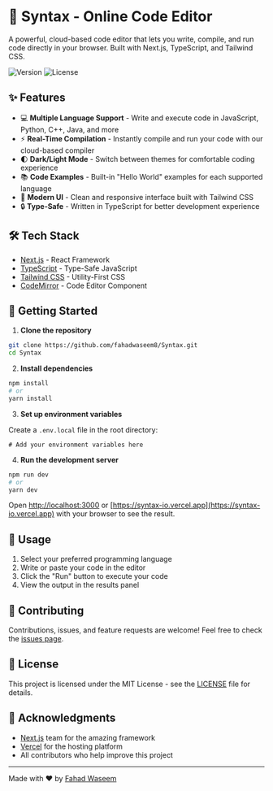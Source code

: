 # 🚀 Syntax - Online Code Editor

A powerful, cloud-based code editor that lets you write, compile, and run code directly in your browser. Built with Next.js, TypeScript, and Tailwind CSS.

![Version](https://img.shields.io/badge/version-1.0.0-blue)
![License](https://img.shields.io/badge/license-MIT-green)

## ✨ Features

- 💻 **Multiple Language Support** - Write and execute code in JavaScript, Python, C++, Java, and more
- ⚡ **Real-Time Compilation** - Instantly compile and run your code with our cloud-based compiler
- 🌓 **Dark/Light Mode** - Switch between themes for comfortable coding experience
- 📚 **Code Examples** - Built-in "Hello World" examples for each supported language
- 🎨 **Modern UI** - Clean and responsive interface built with Tailwind CSS
- 🔒 **Type-Safe** - Written in TypeScript for better development experience

## 🛠️ Tech Stack

- [Next.js](https://nextjs.org/) - React Framework
- [TypeScript](https://www.typescriptlang.org/) - Type-Safe JavaScript
- [Tailwind CSS](https://tailwindcss.com/) - Utility-First CSS
- [CodeMirror](https://codemirror.net/) - Code Editor Component

## 🚀 Getting Started

1. **Clone the repository**

```bash
git clone https://github.com/fahadwaseem8/Syntax.git
cd Syntax
```

2. **Install dependencies**

```bash
npm install
# or
yarn install
```

3. **Set up environment variables**

Create a `.env.local` file in the root directory:

```env
# Add your environment variables here
```

4. **Run the development server**

```bash
npm run dev
# or
yarn dev
```

Open [http://localhost:3000](http://localhost:3000) or [https://syntax-io.vercel.app](https://syntax-io.vercel.app) with your browser to see the result.

## 📝 Usage

1. Select your preferred programming language
2. Write or paste your code in the editor
3. Click the "Run" button to execute your code
4. View the output in the results panel

## 🤝 Contributing

Contributions, issues, and feature requests are welcome! Feel free to check the [issues page](https://github.com/yourusername/online-code-editor/issues).

## 📄 License

This project is licensed under the MIT License - see the [LICENSE](LICENSE) file for details.

## 👏 Acknowledgments

- [Next.js](https://nextjs.org/) team for the amazing framework
- [Vercel](https://vercel.com/) for the hosting platform
- All contributors who help improve this project

---

Made with ❤️ by [Fahad Waseem](https://github.com/fahadwaseem8)
